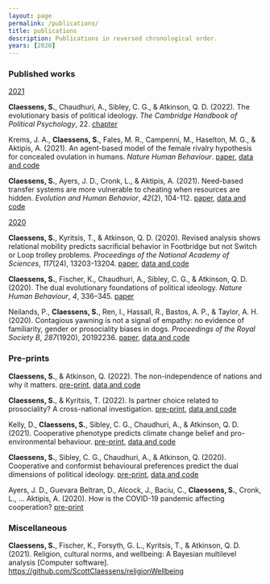 ```yaml
---
layout: page
permalink: /publications/
title: publications
description: Publications in reversed chronological order.
years: [2020]
---
```


<h3>Published works</h3>

<u>2021</u>

<b>Claessens, S.</b>, Chaudhuri, A., Sibley, C. G., & Atkinson, Q. D. (2022). The evolutionary basis of political ideology. <i>The Cambridge Handbook of Political Psychology</i>, 22. <a href="https://www.cambridge.org/core/books/abs/cambridge-handbook-of-political-psychology/evolutionary-basis-of-political-ideology/292583ACC4BF03E8253F3E6397ED7360">chapter</a>

Krems, J. A., <b>Claessens, S.</b>, Fales, M. R., Campenni, M., Haselton, M. G., & Aktipis, A. (2021). An agent-based model of the female rivalry hypothesis for concealed ovulation in humans. <i>Nature Human Behaviour</i>. <a href="https://www.nature.com/articles/s41562-020-01038-9">paper</a>, <a href="https://osf.io/c5pq7/">data and code</a>

<b>Claessens, S.</b>, Ayers, J. D., Cronk, L., & Aktipis, A. (2021). Need-based transfer systems are more vulnerable to cheating when resources are hidden. <i>Evolution and Human Behavior</i>, <i>42</i>(2), 104-112. <a href="https://www.sciencedirect.com/science/article/pii/S1090513820300982">paper</a>, <a href="https://osf.io/wt2mq/">data and code</a>

<u>2020</u>

<b>Claessens, S.</b>, Kyritsis, T., & Atkinson, Q. D. (2020). Revised analysis shows relational mobility predicts sacrificial behavior in Footbridge but not Switch or Loop trolley problems. <i>Proceedings of the National Academy of Sciences</i>, <i>117</i>(24), 13203-13204. <a href="https://www.pnas.org/content/117/24/13203.short">paper</a>, <a href="https://osf.io/qxjvh/">data and code</a>

<b>Claessens, S.</b>, Fischer, K., Chaudhuri, A., Sibley, C. G., & Atkinson, Q. D. (2020). The dual evolutionary foundations of political ideology. <i>Nature Human Behaviour</i>, <i>4</i>, 336–345. <a href="https://www.nature.com/articles/s41562-020-0850-9">paper</a>

Neilands, P., <b>Claessens, S.</b>, Ren, I., Hassall, R., Bastos, A. P., & Taylor, A. H. (2020). Contagious yawning is not a signal of empathy: no evidence of familiarity, gender or prosociality biases in dogs. <i>Proceedings of the Royal Society B</i>, <i>287</i>(1920), 20192236. <a href="https://royalsocietypublishing.org/doi/full/10.1098/rspb.2019.2236">paper</a>, <a href="https://osf.io/c2f3k/">data and code</a>


<h3>Pre-prints</h3>

<b>Claessens, S.</b>, & Atkinson, Q. (2022). The non-independence of nations and why it matters. <a href="https://psyarxiv.com/m6bsn/">pre-print</a>, <a href="https://osf.io/uywx8/">data and code</a>

<b>Claessens, S.</b>, & Kyritsis, T. (2022). Is partner choice related to prosociality? A cross-national investigation. <a href="https://psyarxiv.com/wvdhk/">pre-print</a>, <a href="https://osf.io/e528t/">data and code</a>

Kelly, D., <b>Claessens, S.</b>, Sibley, C. G., Chaudhuri, A., & Atkinson, Q. D. (2021). Cooperative phenotype predicts climate change belief and pro-environmental behaviour. <a href="https://psyarxiv.com/qu7v4">pre-print</a>, <a href="https://osf.io/d8t46/">data and code</a>

<b>Claessens, S.</b>, Sibley, C. G., Chaudhuri, A., & Atkinson, Q. (2020). Cooperative and conformist behavioural preferences predict the dual dimensions of political ideology. <a href="https://psyarxiv.com/t7rqb/">pre-print</a>, <a href="https://osf.io/dwx8g/">data and code</a>

Ayers, J. D., Guevara Beltran, D., Alcock, J., Baciu, C., <b>Claessens, S.</b>, Cronk, L., ... Aktipis, A. (2020). How is the COVID-19 pandemic affecting cooperation? <a href="https://psyarxiv.com/pk6jy/">pre-print</a>


<h3>Miscellaneous</h3>

<b>Claessens, S.</b>, Fischer, K., Forsyth, G. L., Kyritsis, T., & Atkinson, Q. D. (2021). Religion, cultural norms, and wellbeing: A Bayesian multilevel analysis [Computer software]. <a href="https://github.com/ScottClaessens/religionWellbeing">https://github.com/ScottClaessens/religionWellbeing</a>